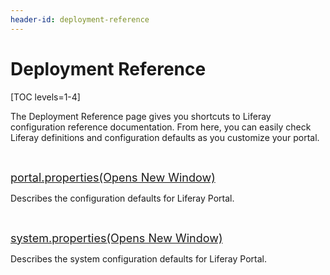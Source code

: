 ```yaml
---
header-id: deployment-reference
---
```


# Deployment Reference

[TOC levels=1-4]

The Deployment Reference page gives you shortcuts to Liferay configuration
reference documentation. From here, you can easily check Liferay definitions and
configuration defaults as you customize your portal. 

<p>&nbsp;</p>

<p>
<span style="font-size:18px;">
<a href="http://docs.liferay.com/portal/6.2/propertiesdoc/portal.properties.html">
portal.properties<span class="opens-new-window-accessible">(Opens New Window)</span>
</a>
</span>
</p>

<p>
Describes the configuration defaults for Liferay Portal. 
</p>

<p>&nbsp;</p>

<p>
<span style="font-size:18px;">
<a href="http://docs.liferay.com/portal/6.2/propertiesdoc/system.properties.html">
system.properties<span class="opens-new-window-accessible">(Opens New Window)</span>
</a>
</span>
</p>

<p>
Describes the system configuration defaults for Liferay Portal. 
</p>

